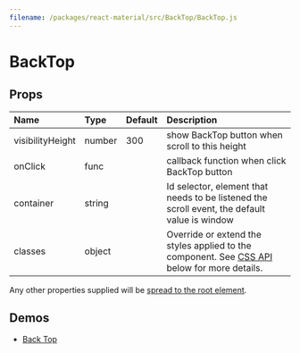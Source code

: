 ```yaml
---
filename: /packages/react-material/src/BackTop/BackTop.js
---
```


<!--- This documentation is automatically generated, do not try to edit it. -->

# BackTop



## Props

| Name | Type | Default | Description |
|:-----|:-----|:--------|:------------|
| <span class="prop-name">visibilityHeight</span> | <span class="prop-type">number | <span class="prop-default">300</span> | show BackTop button when scroll to this height |
| <span class="prop-name">onClick</span> | <span class="prop-type">func |  | callback function when click BackTop button |
| <span class="prop-name">container</span> | <span class="prop-type">string |  | Id selector, element that needs to be listened the scroll event, the default value is window |
| <span class="prop-name">classes</span> | <span class="prop-type">object |  | Override or extend the styles applied to the component. See [CSS API](#css-api) below for more details. |

Any other properties supplied will be [spread to the root element](/guides/api#spread).

## Demos

- [Back Top](/demos/back-top)

